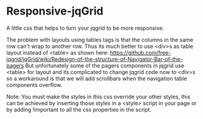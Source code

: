 # Responsive-jqGrid
A little css that helps to turn your jqgrid to be more responsive.

The problem with layouts using tables tags is that the columns in the same row can't wrap to another row.
Thus its much better to use &lt;div&gt;s as table layout instead of &lt;table&gt; as shown here:
https://github.com/free-jqgrid/jqGrid/wiki/Redesign-of-the-structure-of-Navigator-Bar-of-the-pagers
But unfortunately some of the pagers components in jqgrid use &lt;table&gt; for layout and its complicated
to change jqgrid code now to &lt;div&gt;s so a workaround is that we will add scrollbars when the 
navigation table components overflow.

Note: You must make the styles in this css override your other styles, this can be achieved by inserting those styles in a &lt;style&gt; script in your page or by adding !important to all the css properties in the script.
